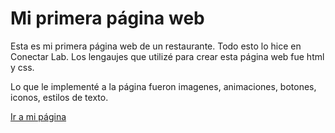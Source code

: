 # Mi primera página web

Esta es mi primera página web de un restaurante. Todo esto lo hice en Conectar Lab. Los lengaujes que utilizé para crear esta página web fue html y css.

Lo que le implementé a la página fueron imagenes, animaciones, botones, iconos, estilos de texto.

<a href="https://valentinoarg.github.io/Restaurant-pag/">Ir a mi página</a>

